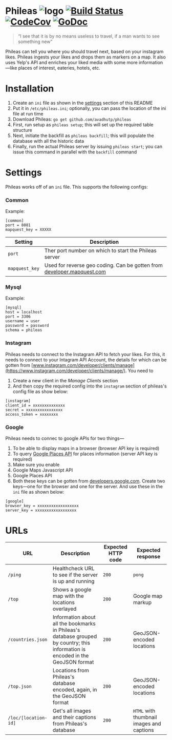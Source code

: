 # Phileas ![logo](http://i.imgur.com/7eY6CUs.png) [![Build Status](https://img.shields.io/travis/avadhutp/phileas/master.svg?style=flat)](https://travis-ci.org/avadhutp/phileas) [![CodeCov](https://img.shields.io/codecov/c/github/avadhutp/phileas.svg?style=flat)](https://codecov.io/github/avadhutp/phileas) [![GoDoc](https://godoc.org/github.com/avadhutp/phileas?status.png)](https://godoc.org/github.com/avadhutp/phileas)
 
> “I see that it is by no means useless to travel, if a man wants to see something new”

Phileas can tell you where you should travel next, based on your instagram likes. Phileas ingests your likes and drops them as markers on a map. It also uses Yelp's API and enriches your liked media with some more information—like places of interest, eateries, hotels, etc.

# Installation
1. Create an `ini` file as shown in the [settings](#settings) section of this README
2. Put it in `/etc/phileas.ini`; optionally, you can pass the location of the ini file at run time
3. Download Phileas: `go get github.com/avadhutp/phileas`
4. First, run setup as `phileas setup`; this will set up the required table structure 
5. Next, initiate the backfill as `phileas backfill`; this will populate the database with all the historic data
6. Finally, run the actual Phileas server by issuing `phileas start`; you can issue this command in parallel with the `backfill` command

# Settings
Phileas works off of an `ini` file. This supports the following configs:
### Common
Example: 
```
[common]
port = 8081
mapquest_key = XXXXX
```
Setting | Description |
--------|-------------|
`port`  | Ther port number on which to start the Phileas server | 
`mapquest_key` | Used for reverse geo coding. Can be gotten from [developer.mapquest.com](https://developer.mapquest.com) | 
### Mysql
Example:
```
[mysql]
host = localhost
port = 3306
username = user
password = password
schema = phileas
```
### Instagram
Phileas needs to connect to the Instagram API to fetch your likes. For this, it needs to connect to your Intagram API Account, the details for which can be gotten from [www.instagram.com/developer/clients/manage](https://www.instagram.com/developer/clients/manage/). You need to 

1. Create a new client in the _Manage Clients_ section
2. And then copy the required config into the `instagram` section of phileas's config file as show below:
```
[instagram]
client_id = xxxxxxxxxxxxxx
secret = xxxxxxxxxxxxxxxx
access_token = xxxxxxxx
```
### Google
Phileas needs to connec to google APIs for two things—

1. To be able to display maps in a browser (browser API key is required)
2. To query [Google Places API](https://developers.google.com/places/web-service/) for places information (server API key is required)
3. Make sure you enable
  1. Google Maps Javascript API
  2. Google Places API
4. Both these keys can be gotten from [developers.google.com](https://developers.google.com/maps/signup?hl=en). Create two keys—one for the browser and one for the server. And use these in the `ini` file as shown below:
```
[google]
browser_key = xxxxxxxxxxxxxxxxxx
server_key = xxxxxxxxxxxxxxxxxx
```

# URLs
URL | Description | Expected HTTP code | Expected response |
----|-------------|--------------------|-------------------|
`/ping` | Healthcheck URL to see if the server is up and running | `200` | `pong` |
`/top` | Shows a google map with the locations overlayed | `200` | Google map markup |
`/countries.json` | Information about all the bookmarks in Phileas's database grouped by country; this information is encoded in the GeoJSON format | `200` | GeoJSON-encoded locations|
`/top.json` | Locations from Phileas's database encoded, again, in the GeoJSON format | `200` | GeoJSON-encoded locations|
`/loc/[location-id]` | Get's all images and their captions from Phileas's database | `200` | `HTML` with thumbnail images and captions |
